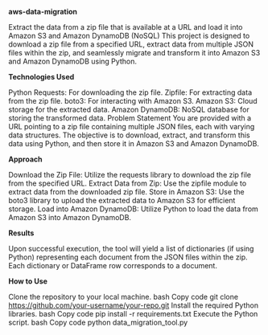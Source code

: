 **aws-data-migration**

Extract the data from a zip file that is available at a URL and load it into Amazon S3 and Amazon DynamoDB (NoSQL)
This project is designed to download a zip file from a specified URL, extract data from multiple JSON files within the zip, and seamlessly migrate and transform it into Amazon S3 and Amazon DynamoDB using Python.

**Technologies Used**

Python
Requests: For downloading the zip file.
Zipfile: For extracting data from the zip file.
boto3: For interacting with Amazon S3.
Amazon S3: Cloud storage for the extracted data.
Amazon DynamoDB: NoSQL database for storing the transformed data.
Problem Statement
You are provided with a URL pointing to a zip file containing multiple JSON files, each with varying data structures. The objective is to download, extract, and transform this data using Python, and then store it in Amazon S3 and Amazon DynamoDB.

**Approach**

Download the Zip File: Utilize the requests library to download the zip file from the specified URL.
Extract Data from Zip: Use the zipfile module to extract data from the downloaded zip file.
Store in Amazon S3: Use the boto3 library to upload the extracted data to Amazon S3 for efficient storage.
Load into Amazon DynamoDB: Utilize Python to load the data from Amazon S3 into Amazon DynamoDB.


**Results**

Upon successful execution, the tool will yield a list of dictionaries (if using Python) representing each document from the JSON files within the zip. Each dictionary or DataFrame row corresponds to a document.

**How to Use**

Clone the repository to your local machine.
bash
Copy code
git clone https://github.com/your-username/your-repo.git
Install the required Python libraries.
bash
Copy code
pip install -r requirements.txt
Execute the Python script.
bash
Copy code
python data_migration_tool.py
